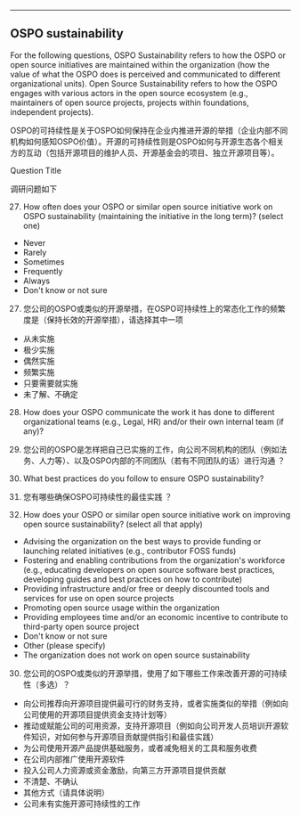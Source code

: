 *** 
## OSPO sustainability
For the following questions, OSPO Sustainability refers to how the OSPO or open source initiatives are maintained within the organization (how the value of what the OSPO does is perceived and communicated to different organizational units). Open Source Sustainability refers to how the OSPO engages with various actors in the open source ecosystem (e.g., maintainers of open source projects, projects within foundations, independent projects).

OSPO的可持续性是关于OSPO如何保持在企业内推进开源的举措（企业内部不同机构如何感知OSPO价值）。开源的可持续性则是OSPO如何与开源生态各个相关方的互动（包括开源项目的维护人员、开源基金会的项目、独立开源项目等）。

Question Title

调研问题如下

27. How often does your OSPO or similar open source initiative work on OSPO sustainability (maintaining the initiative in the long term)? (select one)

* Never
* Rarely
* Sometimes
* Frequently
* Always
* Don't know or not sure

27. 您公司的OSPO或类似的开源举措，在OSPO可持续性上的常态化工作的频繁度是（保持长效的开源举措），请选择其中一项
* 从未实施
* 极少实施
* 偶然实施
* 频繁实施
* 只要需要就实施
* 未了解、不确定

28. How does your OSPO communicate the work it has done to different organizational teams (e.g., Legal, HR) and/or their own internal team (if any)?

28. 您公司的OSPO是怎样把自己已实施的工作，向公司不同机构的团队（例如法务、人力等）、以及OSPO内部的不同团队（若有不同团队的话）进行沟通 ？

29. What best practices do you follow to ensure OSPO sustainability? 

29. 您有哪些确保OSPO可持续性的最佳实践 ？

30. How does your OSPO or similar open source initiative work on improving open source sustainability? (select all that apply)
* Advising the organization on the best ways to provide funding or launching related initiatives (e.g., contributor FOSS funds)
* Fostering and enabling contributions from the organization's workforce (e.g., educating developers on open source software best practices, developing guides and best practices on how to contribute)
* Providing infrastructure and/or free or deeply discounted tools and services for use on open source projects
* Promoting open source usage within the organization
* Providing employees time and/or an economic incentive to contribute to third-party open source project
* Don't know or not sure
* Other (please specify)
* The organization does not work on open source sustainability

30. 您公司的OSPO或类似的开源举措，使用了如下哪些工作来改善开源的可持续性（多选）？
* 向公司推荐向开源项目提供最可行的财务支持，或者实施类似的举措（例如向公司使用的开源项目提供资金支持计划等）
* 推动或赋能公司的可用资源，支持开源项目（例如向公司开发人员培训开源软件知识，对如何参与开源项目贡献提供指引和最佳实践）
* 为公司使用开源产品提供基础服务，或者减免相关的工具和服务收费
* 在公司内部推广使用开源软件
* 投入公司人力资源或资金激励，向第三方开源项目提供贡献
* 不清楚、不确认
* 其他方式（请具体说明）
* 公司未有实施开源可持续性的工作
